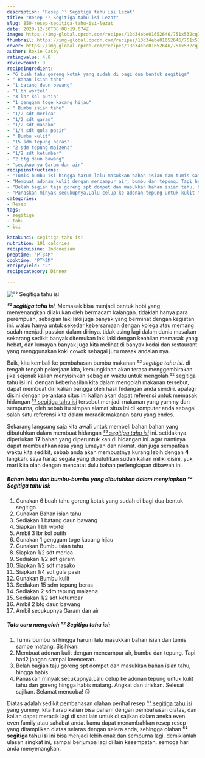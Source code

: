 ```yaml
---
description: "Resep ⁵² Segitiga tahu isi Lezat"
title: "Resep ⁵² Segitiga tahu isi Lezat"
slug: 850-resep-segitiga-tahu-isi-lezat
date: 2020-12-30T08:08:19.674Z
image: https://img-global.cpcdn.com/recipes/13d34ebe01652646/751x532cq70/⁵-segitiga-tahu-isi-foto-resep-utama.jpg
thumbnail: https://img-global.cpcdn.com/recipes/13d34ebe01652646/751x532cq70/⁵-segitiga-tahu-isi-foto-resep-utama.jpg
cover: https://img-global.cpcdn.com/recipes/13d34ebe01652646/751x532cq70/⁵-segitiga-tahu-isi-foto-resep-utama.jpg
author: Roxie Casey
ratingvalue: 4.8
reviewcount: 9
recipeingredient:
- "6 buah tahu goreng kotak yang sudah di bagi dua bentuk segitiga"
- " Bahan isian tahu"
- "1 batang daun bawang"
- "1 bh wortel"
- "3 lbr kol putih"
- "1 genggam toge kacang hijau"
- " Bumbu isian tahu"
- "1/2 sdt merica"
- "1/2 sdt garam"
- "1/2 sdt masako"
- "1/4 sdt gula pasir"
- " Bumbu kulit"
- "15 sdm tepung beras"
- "2 sdm tepung maizena"
- "1/2 sdt ketumbar"
- "2 btg daun bawang"
- "secukupnya Garam dan air"
recipeinstructions:
- "Tumis bumbu isi hingga harum lalu masukkan bahan isian dan tumis sampe matang. Sisihkan."
- "Membuat adonan kulit dengan mencampur air, bumbu dan tepung. Tapi hati2 jangan sampai keenceran."
- "Belah bagian taju goreng spt dompet dan masukkan bahan isian tahu, hingga habis."
- "Panaskan minyak secukupnya.Lalu celup ke adonan tepung untuk kulit tahu dan goreng hingga habis matang. Angkat dan tiriskan. Selesai sajikan. Selamat mencoba! 😘"
categories:
- Resep
tags:
- segitiga
- tahu
- isi

katakunci: segitiga tahu isi 
nutrition: 191 calories
recipecuisine: Indonesian
preptime: "PT34M"
cooktime: "PT42M"
recipeyield: "2"
recipecategory: Dinner

---
```



![⁵² Segitiga tahu isi](https://img-global.cpcdn.com/recipes/13d34ebe01652646/751x532cq70/⁵-segitiga-tahu-isi-foto-resep-utama.jpg)

<b><i>⁵² segitiga tahu isi</i></b>, Memasak bisa menjadi bentuk hobi yang menyenangkan dilakukan oleh bermacam kalangan. tidaklah hanya para perempuan, sebagian laki laki juga banyak yang berminat dengan kegiatan ini. walau hanya untuk sekedar kebersamaan dengan kolega atau memang sudah menjadi passion dalam dirinya. tidak asing lagi dalam dunia masakan sekarang sedikit banyak ditemukan laki laki dengan keahlian memasak yang hebat, dan lumayan banyak juga kita melihat di banyak kedai dan restaurant yang menggunakan koki cowok sebagai juru masak andalan nya.



Baik, kita kembali ke pembahasan bumbu makanan <i>⁵² segitiga tahu isi</i>. di tengah tengah pekerjaan kita, kemungkinan akan terasa menggembirakan jika sejenak kalian menyisihkan sebagian waktu untuk mengolah ⁵² segitiga tahu isi ini. dengan keberhasilan kita dalam mengolah makanan tersebut, dapat membuat diri kalian bangga oleh hasil hidangan anda sendiri. apalagi disini dengan perantara situs ini kalian akan dapat referensi untuk memasak hidangan <u>⁵² segitiga tahu isi</u> tersebut menjadi makanan yang yummy dan sempurna, oleh sebab itu simpan alamat situs ini di komputer anda sebagai salah satu referensi kita dalam meracik makanan baru yang endes.


Sekarang langsung saja kita awali untuk membeli bahan bahan yang dibutuhkan dalam membuat hidangan <u><i>⁵² segitiga tahu isi</i></u> ini. setidaknya diperlukan <b>17</b> bahan yang diperuntuk kan di hidangan ini. agar nantinya dapat membuahkan rasa yang lumayan dan nikmat. dan juga sempatkan waktu kita sedikit, sebab anda akan membuatnya kurang lebih dengan <b>4</b> langkah. saya harap segala yang dibutuhkan sudah kalian miliki disini, yuk mari kita olah dengan mencatat dulu bahan perlengkapan dibawah ini.

<!--inarticleads1-->

##### Bahan baku dan bumbu-bumbu yang dibutuhkan dalam menyiapkan ⁵² Segitiga tahu isi:

1. Gunakan 6 buah tahu goreng kotak yang sudah di bagi dua bentuk segitiga
1. Gunakan  Bahan isian tahu
1. Sediakan 1 batang daun bawang
1. Siapkan 1 bh wortel
1. Ambil 3 lbr kol putih
1. Gunakan 1 genggam toge kacang hijau
1. Gunakan  Bumbu isian tahu
1. Siapkan 1/2 sdt merica
1. Sediakan 1/2 sdt garam
1. Siapkan 1/2 sdt masako
1. Siapkan 1/4 sdt gula pasir
1. Gunakan  Bumbu kulit
1. Sediakan 15 sdm tepung beras
1. Sediakan 2 sdm tepung maizena
1. Sediakan 1/2 sdt ketumbar
1. Ambil 2 btg daun bawang
1. Ambil secukupnya Garam dan air




<!--inarticleads2-->

##### Tata cara mengolah ⁵² Segitiga tahu isi:

1. Tumis bumbu isi hingga harum lalu masukkan bahan isian dan tumis sampe matang. Sisihkan.
1. Membuat adonan kulit dengan mencampur air, bumbu dan tepung. Tapi hati2 jangan sampai keenceran.
1. Belah bagian taju goreng spt dompet dan masukkan bahan isian tahu, hingga habis.
1. Panaskan minyak secukupnya.Lalu celup ke adonan tepung untuk kulit tahu dan goreng hingga habis matang. Angkat dan tiriskan. Selesai sajikan. Selamat mencoba! 😘




Diatas adalah sedikit pembahasan olahan perihal resep <u>⁵² segitiga tahu isi</u> yang yummy. kita harap kalian bisa paham dengan pembahasan diatas, dan kalian dapat meracik lagi di saat lain untuk di sajikan dalam aneka even even family atau sahabat anda. kamu dapat menambahkan resep resep yang ditampilkan diatas selaras dengan selera anda, sehingga olahan <b>⁵² segitiga tahu isi</b> ini bisa menjadi lebih enak dan sempurna lagi. demikianlah ulasan singkat ini, sampai berjumpa lagi di lain kesempatan. semoga hari anda menyenangkan.
